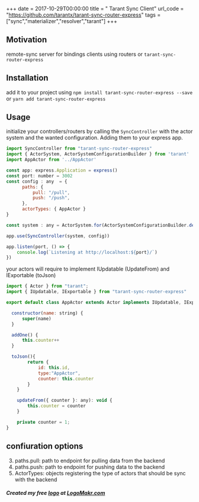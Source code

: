 +++
date = 2017-10-29T00:00:00
title = " Tarant Sync Client"
url_code = "https://github.com/tarantx/tarant-sync-router-express"
tags = ["sync","materializer","resolver","tarant"]
+++
## Motivation

remote-sync server for bindings clients using routers or `tarant-sync-router-express`


## Installation

add it to your project using `npm install tarant-sync-router-express --save` or `yarn add tarant-sync-router-express`

## Usage

initialize your controllers/routers by calling the `SyncController` with the actor system and the wanted configuration. Adding them to your express app.

```js
import SyncController from "tarant-sync-router-express"
import { ActorSystem, ActorSystemConfigurationBuilder } from 'tarant'
import AppActor from '../AppActor'

const app: express.Application = express()
const port: number = 3002
const config : any  = {
      paths: {
          pull: "/pull", 
          push: "/push", 
      },
      actorTypes: { AppActor }
}

const system : any = ActorSystem.for(ActorSystemConfigurationBuilder.define().done())  

app.use(SyncController(system, config))

app.listen(port, () => {
    console.log(`Listening at http://localhost:${port}/`)
})
```

your actors will require to implement IUpdatable (UpdateFrom) and IExportable (toJson)

```js
import { Actor } from "tarant";
import { IUpdatable, IExportable } from "tarant-sync-router-express"

export default class AppActor extends Actor implements IUpdatable, IExportable {

  constructor(name: string) {
      super(name)
  }

  addOne() {
      this.counter++
  }

  toJson(){
        return {
            id: this.id,
            type:"AppActor",
            counter: this.counter
        }
    }

    updateFrom({ counter }: any): void {
        this.counter = counter
    }

    private counter = 1; 
}

```
## confiuration options

3. paths.pull: path to endpoint for pulling data from the backend
3. paths.push: path to endpoint for pushing data to the backend
4. ActorTypes: objects registering the type of actors that should be sync with the backend 

##### Created my free [logo](https://logomakr.com/0ZeODI) at <a href="http://logomakr.com" title="Logo Makr">LogoMakr.com</a> 